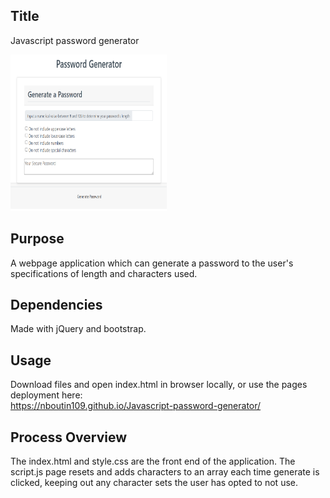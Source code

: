 ## Title
<p>Javascript password generator</p>
<a href="https://nboutin109.github.io/Javascript-password-generator/"><img src="Capture.PNG" height="250px" width="250px"></a>

## Purpose
A webpage application which can generate a password to the user's specifications of length and characters used.

## Dependencies
Made with jQuery and bootstrap.

## Usage
Download files and open index.html in browser locally, or use the pages deployment here:  
https://nboutin109.github.io/Javascript-password-generator/

## Process Overview
The index.html and style.css are the front end of the application. The script.js page resets and adds characters to an array each time generate is clicked, keeping out any character sets the user has opted to not use.

